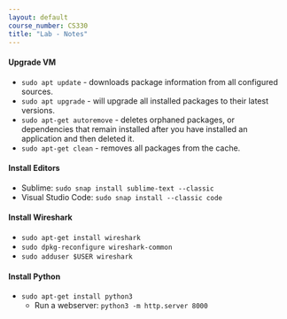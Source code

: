 ```yaml
---
layout: default
course_number: CS330
title: "Lab - Notes"
---
```


#### Upgrade VM 
- ```sudo apt update``` - downloads package information from all configured sources.
- ```sudo apt upgrade``` - will upgrade all installed packages to their latest versions.
- ```sudo apt-get autoremove``` - deletes orphaned packages, or dependencies that remain installed after you have installed an application and then deleted it.
- ```sudo apt-get clean``` - removes all packages from the cache.

#### Install Editors
- Sublime: ```sudo snap install sublime-text --classic```  
- Visual Studio Code: ```sudo snap install --classic code```

#### Install Wireshark 
- ```sudo apt-get install wireshark```
- ```sudo dpkg-reconfigure wireshark-common```
- ```sudo adduser $USER wireshark```

#### Install Python 
- ```sudo apt-get install python3```
  - Run a webserver: ```python3 -m http.server 8000```